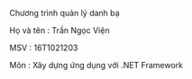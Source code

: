 Chương trình quản lý danh bạ

Họ và tên : Trần Ngọc Viện

MSV : 16T1021203

Môn : Xây dựng ứng dụng với .NET Framework
